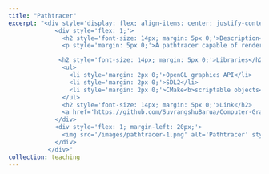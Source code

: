 ```yaml
---
title: "Pathtracer"
excerpt: "<div style='display: flex; align-items: center; justify-content: space-between; font-size: 14px;'>
             <div style='flex: 1;'>
               <h2 style='font-size: 14px; margin: 5px 0;'>Description</h2>
               <p style='margin: 5px 0;'>A pathtracer capable of rendering photorealistic images, developed for Computer Graphics couse at Chalmers.</p>

              <h2 style='font-size: 14px; margin: 5px 0;'>Libraries</h2>
               <ul>
                 <li style='margin: 2px 0;'>OpenGL graphics API</li>
                 <li style='margin: 2px 0;'>SDL2</li>
                 <li style='margin: 2px 0;'>CMake<b>scriptable objects</b></li>
               </ul>
               <h2 style='font-size: 14px; margin: 5px 0;'>Link</h2>
               <a href='https://github.com/SuvrangshuBarua/Computer-Graphics-Project'>Github Link</a>
             </div>
             <div style='flex: 1; margin-left: 20px;'>
               <img src='/images/pathtracer-1.png' alt='Pathtracer' style='max-width: 100%;'>
             </div>
           </div>"
collection: teaching
---
```


